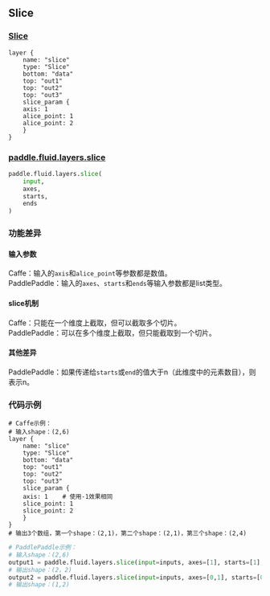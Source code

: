 ## Slice


### [Slice](http://caffe.berkeleyvision.org/tutorial/layers/slice.html)
```
layer {
    name: "slice"
    type: "Slice"
    bottom: "data"
    top: "out1"
    top: "out2"
    top: "out3"
    slice_param {
	axis: 1
	alice_point: 1
	alice_point: 2
    }
}
```


### [paddle.fluid.layers.slice](http://paddlepaddle.org/documentation/docs/zh/1.4/api_cn/layers_cn.html#permalink-165-slice)
```python
paddle.fluid.layers.slice(
    input, 
    axes, 
    starts, 
    ends
)
```  

### 功能差异
#### 输入参数
Caffe：输入的`axis`和`alice_point`等参数都是数值。               
PaddlePaddle：输入的`axes`、`starts`和`ends`等输入参数都是list类型。
#### slice机制
Caffe：只能在一个维度上截取，但可以截取多个切片。            
PaddlePaddle：可以在多个维度上截取，但只能截取到一个切片。
#### 其他差异
PaddlePaddle：如果传递给`starts`或`end`的值大于n（此维度中的元素数目），则表示n。
### 代码示例
```  
# Caffe示例：  
# 输入shape：(2,6)
layer {
    name: "slice"
    type: "Slice"
    bottom: "data"
    top: "out1"
    top: "out2"
    top: "out3"
    slice_param {
	axis: 1    # 使用-1效果相同
	slice_point: 1
	slice_point: 2
    }
}
# 输出3个数组，第一个shape：(2,1)，第二个shape：(2,1)，第三个shape：(2,4)
```  
```python
# PaddlePaddle示例：  
# 输入shape：(2,6)
output1 = paddle.fluid.layers.slice(input=inputs, axes=[1], starts=[1], ends=[3])
# 输出shape：(2，2)
output2 = paddle.fluid.layers.slice(input=inputs, axes=[0,1], starts=[0,1], ends=[1,3])
# 输出shape：(1,2)
```  

